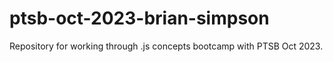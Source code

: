 # ptsb-oct-2023-brian-simpson

Repository for working through .js concepts bootcamp with PTSB Oct 2023.